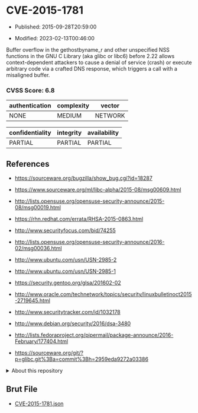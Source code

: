 # CVE-2015-1781

- Published: 2015-09-28T20:59:00

- Modified: 2023-02-13T00:46:00

Buffer overflow in the gethostbyname_r and other unspecified NSS functions in the GNU C Library (aka glibc or libc6) before 2.22 allows context-dependent attackers to cause a denial of service (crash) or execute arbitrary code via a crafted DNS response, which triggers a call with a misaligned buffer.

### CVSS Score: **6.8**

| authentication | complexity | vector |
| --- | --- | --- |
| NONE | MEDIUM | NETWORK |

| confidentiality | integrity | availability |
| --- | --- | --- |
| PARTIAL | PARTIAL | PARTIAL |

## References

* https://sourceware.org/bugzilla/show_bug.cgi?id=18287

* https://www.sourceware.org/ml/libc-alpha/2015-08/msg00609.html

* http://lists.opensuse.org/opensuse-security-announce/2015-08/msg00019.html

* https://rhn.redhat.com/errata/RHSA-2015-0863.html

* http://www.securityfocus.com/bid/74255

* http://lists.opensuse.org/opensuse-security-announce/2016-02/msg00036.html

* http://www.ubuntu.com/usn/USN-2985-2

* http://www.ubuntu.com/usn/USN-2985-1

* https://security.gentoo.org/glsa/201602-02

* http://www.oracle.com/technetwork/topics/security/linuxbulletinoct2015-2719645.html

* http://www.securitytracker.com/id/1032178

* http://www.debian.org/security/2016/dsa-3480

* http://lists.fedoraproject.org/pipermail/package-announce/2016-February/177404.html

* https://sourceware.org/git/?p=glibc.git%3Ba=commit%3Bh=2959eda9272a03386

<details>
<summary>About this repository</summary> 

  This repository is part of the project [Live Hack CVE](https://github.com/Live-Hack-CVE). Main website can be found [www.live-hack.org](https://www.live-hack.org) 
  
  Made by [Sn0wAlice](https://github.com/Sn0wAlice) for the people that care about security and need to have a feed of the latest CVEs. Hope you enjoy it, don't forget to star the repo and follow me on [Twitter](https://twitter.com/Sn0wAlice) and [Github](https://github.com/Sn0wAlice). And that is my [personnal website](https://www.alice-snow.me/)

  - [Home Page](https://github.com/Live-Hack-CVE)
  - [Framework](https://github.com/Live-Hack-CVE/cve-framework)
  - [CVE database](https://github.com/Live-Hack-CVE/full_database)
  - [Changelog](https://github.com/Live-Hack-CVE/Changelog)
</details>

## Brut File

* [CVE-2015-1781.json](https://raw.githubusercontent.com/Live-Hack-CVE/full_database/main/cves/2015/CVE-2015-1781.json)

